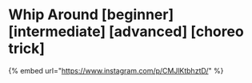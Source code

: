 # Whip Around \[beginner] \[intermediate] \[advanced] \[choreo trick]

{% embed url="https://www.instagram.com/p/CMJlKtbhztD/" %}
